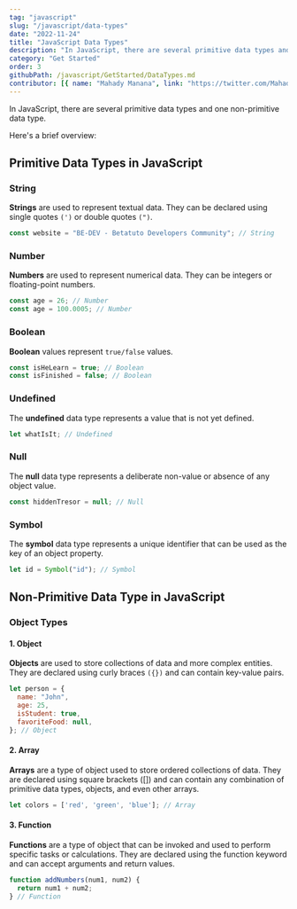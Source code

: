 ```yaml
---
tag: "javascript"
slug: "/javascript/data-types"
date: "2022-11-24"
title: "JavaScript Data Types"
description: "In JavaScript, there are several primitive data types and one non-primitive data type: String, Number, Boolean, Null, Undefined, Symbol, Object."
category: "Get Started"
order: 3
githubPath: /javascript/GetStarted/DataTypes.md
contributor: [{ name: "Mahady Manana", link: "https://twitter.com/MahadyManana" }]
---
```


In JavaScript, there are several primitive data types and one non-primitive data type.

Here's a brief overview:

## Primitive Data Types in JavaScript

### String

**Strings** are used to represent textual data. They can be declared using single quotes `(')` or double quotes `(")`.

```javascript
const website = "BE-DEV - Betatuto Developers Community"; // String
```

### Number

**Numbers** are used to represent numerical data. They can be integers or floating-point numbers.

```javascript
const age = 26; // Number
const age = 100.0005; // Number
```

### Boolean
   
**Boolean** values represent `true/false` values.

```javascript
const isHeLearn = true; // Boolean
const isFinished = false; // Boolean
```

### Undefined

The **undefined** data type represents a value that is not yet defined.

```javascript
let whatIsIt; // Undefined
```

### Null

The **null** data type represents a deliberate non-value or absence of any object value.

```javascript
const hiddenTresor = null; // Null
```

### Symbol

The **symbol** data type represents a unique identifier that can be used as the key of an object property.

```javascript
let id = Symbol("id"); // Symbol
```

## Non-Primitive Data Type in JavaScript

### Object Types

#### 1. **Object**

**Objects** are used to store collections of data and more complex entities. They are declared using curly braces `({})` and can contain key-value pairs.

```javascript
let person = {
  name: "John",
  age: 25,
  isStudent: true,
  favoriteFood: null,
}; // Object
```

#### 2. **Array**

**Arrays** are a type of object used to store ordered collections of data. They are declared using square brackets ([]) and can contain any combination of primitive data types, objects, and even other arrays.

```javascript
let colors = ['red', 'green', 'blue']; // Array
```

#### 3. **Function**

**Functions** are a type of object that can be invoked and used to perform specific tasks or calculations. They are declared using the function keyword and can accept arguments and return values.

```javascript
function addNumbers(num1, num2) {
  return num1 + num2;
} // Function
```
